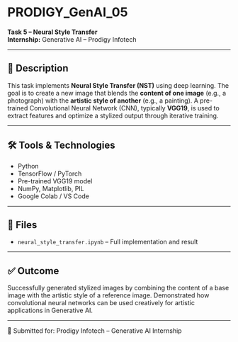 # PRODIGY_GenAI_05

**Task 5 – Neural Style Transfer**  
**Internship:** Generative AI – Prodigy Infotech

---

## 📝 Description

This task implements **Neural Style Transfer (NST)** using deep learning. The goal is to create a new image that blends the **content of one image** (e.g., a photograph) with the **artistic style of another** (e.g., a painting). A pre-trained Convolutional Neural Network (CNN), typically **VGG19**, is used to extract features and optimize a stylized output through iterative training.

---

## 🛠️ Tools & Technologies

- Python  
- TensorFlow / PyTorch  
- Pre-trained VGG19 model  
- NumPy, Matplotlib, PIL  
- Google Colab / VS Code

---

## 📁 Files

- `neural_style_transfer.ipynb` – Full implementation and result

---

## ✅ Outcome

Successfully generated stylized images by combining the content of a base image with the artistic style of a reference image. Demonstrated how convolutional neural networks can be used creatively for artistic applications in Generative AI.

---

🔴 Submitted for: Prodigy Infotech – Generative AI Internship
